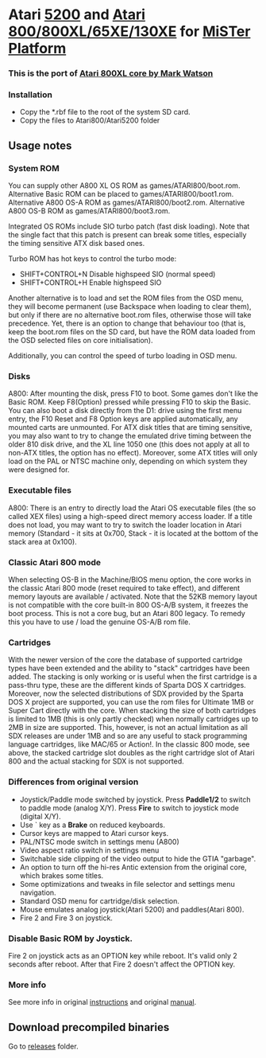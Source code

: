 # Atari [5200](https://en.wikipedia.org/wiki/Atari_5200) and [Atari 800/800XL/65XE/130XE](https://en.wikipedia.org/wiki/Atari_8-bit_family) for [MiSTer Platform](https://github.com/MiSTer-devel/Main_MiSTer/wiki)

### This is the port of [Atari 800XL core by Mark Watson](http://www.64kib.com/redmine/projects/eclairexl)

### Installation
* Copy the *.rbf file to the root of the system SD card.
* Copy the files to Atari800/Atari5200 folder

## Usage notes

### System ROM
You can supply other A800 XL OS ROM as games/ATARI800/boot.rom. 
Alternative Basic ROM can be placed to games/ATARI800/boot1.rom. 
Alternative A800 OS-A ROM as games/ATARI800/boot2.rom.
Alternative A800 OS-B ROM as games/ATARI800/boot3.rom.

Integrated OS ROMs include SIO turbo patch (fast disk loading). Note that the single fact that this patch is present can break some titles, especially the timing sensitive ATX disk based ones.

Turbo ROM has hot keys to control the turbo mode:
* SHIFT+CONTROL+N    Disable highspeed SIO (normal speed)
* SHIFT+CONTROL+H    Enable highspeed SIO 

Another alternative is to load and set the ROM files from the OSD menu, they will become permanent (use Backspace when loading to clear them), but only if there are no alternative boot.rom files, otherwise those will take precedence. Yet, there is an option to change that behaviour too (that is, keep the boot.rom files on the SD card, but have the ROM data loaded from the OSD selected files on core initialisation).

Additionally, you can control the speed of turbo loading in OSD menu.

### Disks
A800: After mounting the disk, press F10 to boot.
Some games don't like the Basic ROM. Keep F8(Option) pressed while pressing F10 to skip the Basic.
You can also boot a disk directly from the D1: drive using the first menu entry, the F10 Reset and F8 Option keys are applied automatically, any mounted carts are unmounted.
For ATX disk titles that are timing sensitive, you may also want to try to change the emulated drive timing between the older 810 disk drive, and the XL line 1050 one (this does not apply at all to non-ATX titles, the option has no effect). Moreover, some ATX titles will only load on the PAL or NTSC machine only, depending on which system they were designed for.

### Executable files
A800: There is an entry to directly load the Atari OS executable files (the so called XEX files) using a high-speed direct memory access loader.
If a title does not load, you may want to try to switch the loader location in Atari memory (Standard - it sits at 0x700, Stack - it is located at the bottom of the stack area at 0x100).

### Classic Atari 800 mode
When selecting OS-B in the Machine/BIOS menu option, the core works in the classic Atari 800 mode (reset required to take effect), and different memory layouts are available / activated. Note that the 52KB memory layout is not compatible with the core built-in 800 OS-A/B system, it freezes the boot process. This is not a core bug, but an Atari 800 legacy. To remedy this you have to use / load the genuine OS-A/B rom file.

### Cartridges
With the newer version of the core the database of supported cartridge types have been extended and the ability to "stack" cartridges have been added. The stacking is only working or is useful when the first cartridge is a pass-thru type, these are the different kinds of Sparta DOS X cartridges. Moreover, now the selected distributions of SDX provided by the Sparta DOS X project are supported, you can use the rom files for Ultimate 1MB or Super Cart directly with the core. When stacking the size of both cartridges is limited to 1MB (this is only partly checked) when normally cartridges up to 2MB in size are supported. This, however, is not an actual limitation as all SDX releases are under 1MB and so are any useful to stack programming language cartridges, like MAC/65 or Action!. In the classic 800 mode, see above, the stacked cartridge slot doubles as the right cartridge slot of Atari 800 and the actual stacking for SDX is not supported.

### Differences from original version
* Joystick/Paddle mode switched by joystick. Press **Paddle1/2** to switch to paddle mode (analog X/Y). Press **Fire** to switch to joystick mode (digital X/Y).
* Use ` key as a **Brake** on reduced keyboards.
* Cursor keys are mapped to Atari cursor keys.
* PAL/NTSC mode switch in settings menu (A800)
* Video aspect ratio switch in settings menu
* Switchable side clipping of the video output to hide the GTIA "garbage". 
* An option to turn off the hi-res Antic extension from the original core, which brakes some titles.
* Some optimizations and tweaks in file selector and settings menu navigation.
* Standard OSD menu for cartridge/disk selection.
* Mouse emulates analog joystick(Atari 5200) and paddles(Atari 800).
* Fire 2 and Fire 3 on joystick.

### Disable Basic ROM by Joystick.
Fire 2 on joystick acts as an OPTION key while reboot. It's valid only 2 seconds after reboot. After that Fire 2 doesn't affect the OPTION key.

### More info
See more info in original [instructions](https://github.com/MiSTer-devel/Atari800_MiSTer/tree/master/instructions.txt)
and original [manual](https://github.com/MiSTer-devel/Atari800_MiSTer/tree/master/manual.pdf).

## Download precompiled binaries
Go to [releases](https://github.com/MiSTer-devel/Atari800_MiSTer/tree/master/releases) folder.
